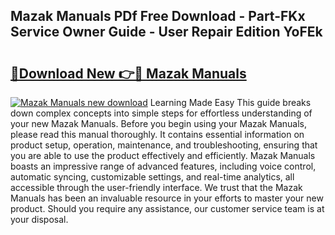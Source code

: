 ## Mazak Manuals PDf Free Download - Part-FKx Service Owner Guide - User Repair Edition YoFEk

# <h2><a href="http://cf25979.oget.top/?id=Mazak+Manuals">🔗Download New 👉🔴 Mazak Manuals</a></h2>

[![Mazak Manuals new download](https://i.imgur.com/5g1atiW.png)](http://cf25979.oget.top/?id=Mazak+Manuals)
Learning Made Easy This guide breaks down complex concepts into simple steps for effortless understanding of your new Mazak Manuals. Before you begin using your Mazak Manuals, please read this manual thoroughly. It contains essential information on product setup, operation, maintenance, and troubleshooting, ensuring that you are able to use the product effectively and efficiently. Mazak Manuals boasts an impressive range of advanced features, including voice control, automatic syncing, customizable settings, and real-time analytics, all accessible through the user-friendly interface. We trust that the Mazak Manuals has been an invaluable resource in your efforts to master your new product. Should you require any assistance, our customer service team is at your disposal.
